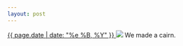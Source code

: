 ```yaml
---
layout: post
---
```


<p>
  <a href="/146">
    <time>{{ page.date | date: "%e %B, %Y" }}</time>
  </a>
  <a href="/146"><img src="{{ site.assets_url }}/146.jpg"/></a>
  <span>We made a cairn.</span>
</p>
